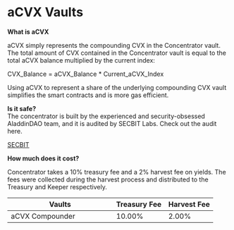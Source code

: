 # aCVX Vaults

**What is aCVX**

aCVX simply represents the compounding CVX in the Concentrator vault. The total amount of CVX contained in the Concentrator vault is equal to the total aCVX balance multiplied by the current index:

CVX\_Balance = aCVX\_Balance \* Current\_aCVX\_Index

Using aCVX to represent a share of the underlying compounding CVX vault simplifies the smart contracts and is more gas efficient.



**Is it safe?**\
The concentrator is built by the experienced and security-obsessed AladdinDAO team, and it is audited by SECBIT Labs. Check out the audit here.

[SECBIT](https://github.com/AladdinDAO/aladdin-v3-contracts/blob/main/audit-reports/SECBIT\_Aladdin\_aCVX\_Report\_v1.0\_20231018.pdf)



**How much does it cost?**

Concentrator takes a 10% treasury fee and a 2% harvest fee on yields. The fees were collected during the harvest process and distributed to the Treasury and Keeper respectively.

<table><thead><tr><th width="223">Vaults</th><th>Treasury Fee</th><th>Harvest Fee</th></tr></thead><tbody><tr><td>aCVX Compounder</td><td>10.00%</td><td>2.00%</td></tr></tbody></table>



